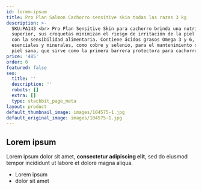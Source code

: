 ```yaml
---
id: lorem-ipsum
title: Pro Plan Salmon Cachorro sensitive skin todas las razas 3 kg
description: >-
  SKU:PA143 <br> Pro Plan Sensitive Skin para cachorro brinda una nutrición
  superior, sus croquetas minimizan el riesgo de irritación de la piel asociada
  con la sensibilidad alimentaria. Contiene ácidos grasos Omega 3 y 6, vitaminas
  esenciales y minerales, como cobre y selenio, para el mantenimiento de una
  piel sana, que sirve como la primera barrera protectora para cachorros.
price: '485'
order: 0
featured: false
seo:
  title: ''
  description: ''
  robots: []
  extra: []
  type: stackbit_page_meta
layout: product
default_thumbnail_image: images/104575-1.jpg
default_original_image: images/104575-1.jpg
---
```

## Lorem ipsum

Lorem ipsum dolor sit amet, **consectetur adipiscing elit**, sed do eiusmod tempor incididunt ut labore et dolore magna aliqua.

- Lorem ipsum
- dolor sit amet